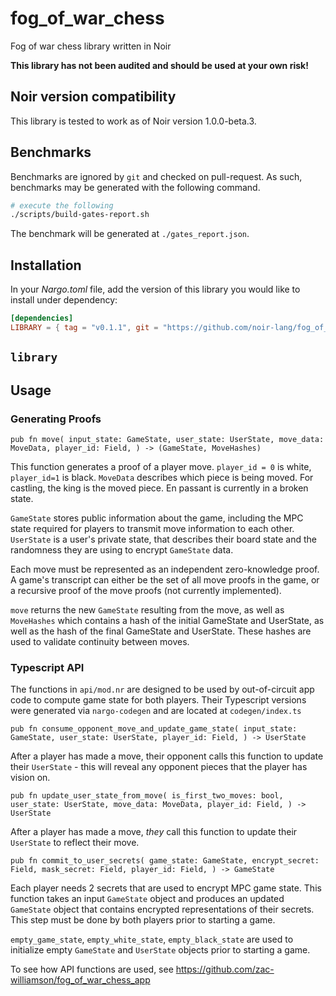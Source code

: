 # fog_of_war_chess

Fog of war chess library written in Noir

**This library has not been audited and should be used at your own risk!**

## Noir version compatibility

This library is tested to work as of Noir version  1.0.0-beta.3.

## Benchmarks

Benchmarks are ignored by `git` and checked on pull-request. As such, benchmarks may be generated
with the following command.

```bash
# execute the following
./scripts/build-gates-report.sh
```

The benchmark will be generated at `./gates_report.json`.

## Installation

In your _Nargo.toml_ file, add the version of this library you would like to install under dependency:

```toml
[dependencies]
LIBRARY = { tag = "v0.1.1", git = "https://github.com/noir-lang/fog_of_war_chess" }
```

## `library`

## Usage

### Generating Proofs

`pub fn move(
    input_state: GameState,
    user_state: UserState,
    move_data: MoveData,
    player_id: Field,
) -> (GameState, MoveHashes)`

This function generates a proof of a player move. `player_id = 0` is white, `player_id=1` is black. `MoveData` describes which piece is being moved. For castling, the king is the moved piece. En passant is currently in a broken state.

`GameState` stores public information about the game, including the MPC state required for players to transmit move information to each other. `UserState` is a user's private state, that describes their board state and the randomness they are using to encrypt `GameState` data.

Each move must be represented as an independent zero-knowledge proof. A game's transcript can either be the set of all move proofs in the game, or a recursive proof of the move proofs (not currently implemented).

`move` returns the new `GameState` resulting from the move, as well as `MoveHashes` which contains a hash of the initial GameState and UserState, as well as the hash of the final GameState and UserState. These hashes are used to validate continuity between moves. 

### Typescript API

The functions in `api/mod.nr` are designed to be used by out-of-circuit app code to compute game state for both players. Their Typescript versions were generated via `nargo-codegen` and are located at `codegen/index.ts`

`pub fn consume_opponent_move_and_update_game_state(
    input_state: GameState,
    user_state: UserState,
    player_id: Field,
) -> UserState`

After a player has made a move, their opponent calls this function to update their `UserState` - this will reveal any opponent pieces that the player has vision on.

`pub fn update_user_state_from_move(
    is_first_two_moves: bool,
    user_state: UserState,
    move_data: MoveData,
    player_id: Field,
) -> UserState`

After a player has made a move, *they* call this function to update their `UserState` to reflect their move.

`pub fn commit_to_user_secrets(
    game_state: GameState,
    encrypt_secret: Field,
    mask_secret: Field,
    player_id: Field,
) -> GameState`

Each player needs 2 secrets that are used to encrypt MPC game state. This function takes an input `GameState` object and produces an updated `GameState` object that contains encrypted representations of their secrets. This step must be done by both players prior to starting a game.

`empty_game_state`, `empty_white_state`, `empty_black_state` are used to initialize empty `GameState` and `UserState` objects prior to starting a game.

To see how API functions are used, see https://github.com/zac-williamson/fog_of_war_chess_app